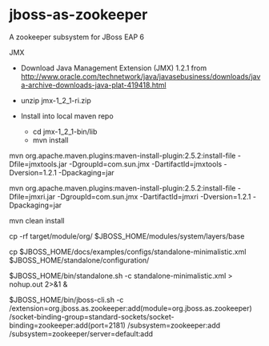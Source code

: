 # jboss-as-zookeeper
A zookeeper subsystem for JBoss EAP 6

JMX

- Download Java Management Extension (JMX) 1.2.1 from http://www.oracle.com/technetwork/java/javasebusiness/downloads/java-archive-downloads-java-plat-419418.html

- unzip jmx-1_2_1-ri.zip
- Install into local maven repo
  - cd jmx-1_2_1-bin/lib
  - mvn install

mvn org.apache.maven.plugins:maven-install-plugin:2.5.2:install-file -Dfile=jmxtools.jar -DgroupId=com.sun.jmx -DartifactId=jmxtools -Dversion=1.2.1 -Dpackaging=jar 

mvn org.apache.maven.plugins:maven-install-plugin:2.5.2:install-file -Dfile=jmxri.jar -DgroupId=com.sun.jmx -DartifactId=jmxri -Dversion=1.2.1 -Dpackaging=jar 

mvn clean install

cp -rf target/module/org/ $JBOSS_HOME/modules/system/layers/base

cp $JBOSS_HOME/docs/examples/configs/standalone-minimalistic.xml $JBOSS_HOME/standalone/configuration/

$JBOSS_HOME/bin/standalone.sh -c standalone-minimalistic.xml > nohup.out 2>&1 &

$JBOSS_HOME/bin/jboss-cli.sh -c
/extension=org.jboss.as.zookeeper:add(module=org.jboss.as.zookeeper)
/socket-binding-group=standard-sockets/socket-binding=zookeeper:add(port=2181)
/subsystem=zookeeper:add
/subsystem=zookeeper/server=default:add
